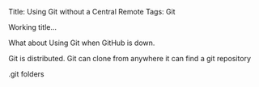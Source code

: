 Title: Using Git without a Central Remote
Tags: Git

Working title...

What about Using Git when GitHub is down.

Git is distributed.
Git can clone from anywhere it can find a git repository

.git folders

